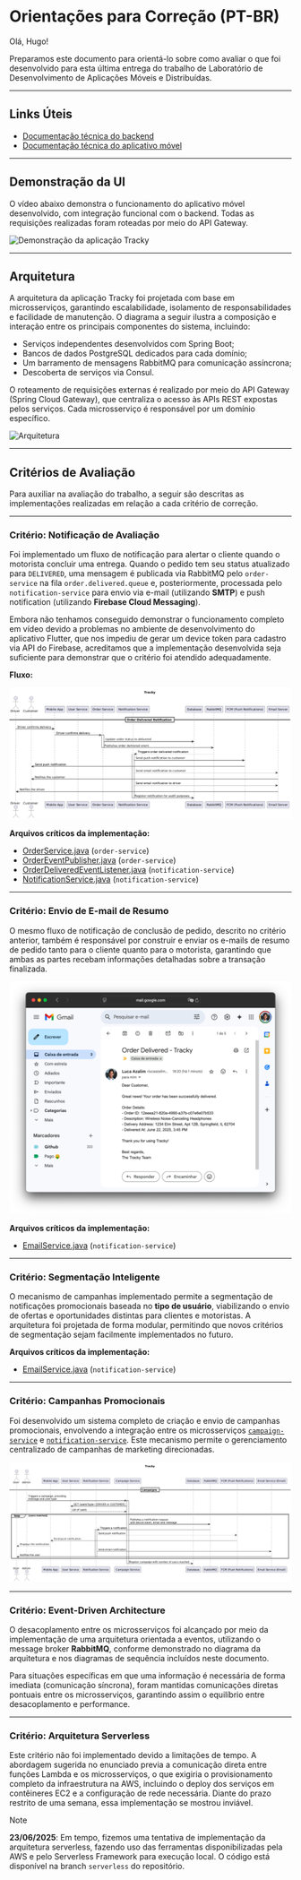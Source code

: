 # Orientações para Correção (PT-BR)

Olá, Hugo!

Preparamos este documento para orientá-lo sobre como avaliar o que foi desenvolvido para esta última entrega do trabalho de Laboratório de Desenvolvimento de Aplicações Móveis e Distribuídas.

---

## Links Úteis

- [Documentação técnica do backend](/code/backend/README.md)
- [Documentação técnica do aplicativo móvel](/code/mobile/README.md)

---

## Demonstração da UI

O vídeo abaixo demonstra o funcionamento do aplicativo móvel desenvolvido, com integração funcional com o backend. Todas as requisições realizadas foram roteadas por meio do API Gateway.

<img src="assets/demo.gif" alt="Demonstração da aplicação Tracky" height="600">

---

## Arquitetura

A arquitetura da aplicação Tracky foi projetada com base em microsserviços, garantindo escalabilidade, isolamento de responsabilidades e facilidade de manutenção. O diagrama a seguir ilustra a composição e interação entre os principais componentes do sistema, incluindo:

- Serviços independentes desenvolvidos com Spring Boot;
- Bancos de dados PostgreSQL dedicados para cada domínio;
- Um barramento de mensagens RabbitMQ para comunicação assíncrona;
- Descoberta de serviços via Consul.

O roteamento de requisições externas é realizado por meio do API Gateway (Spring Cloud Gateway), que centraliza o acesso às APIs REST expostas pelos serviços. Cada microsserviço é responsável por um domínio específico.

![Arquitetura](/assets/architecture.png)

---

## Critérios de Avaliação

Para auxiliar na avaliação do trabalho, a seguir são descritas as implementações realizadas em relação a cada critério de correção.

---

### Critério: Notificação de Avaliação

Foi implementado um fluxo de notificação para alertar o cliente quando o motorista concluir uma entrega. Quando o pedido tem seu status atualizado para `DELIVERED`, uma mensagem é publicada via RabbitMQ pelo `order-service` na fila `order.delivered.queue` e, posteriormente, processada pelo `notification-service` para envio via e-mail (utilizando **SMTP**) e push notification (utilizando **Firebase Cloud Messaging**).

Embora não tenhamos conseguido demonstrar o funcionamento completo em vídeo devido a problemas no ambiente de desenvolvimento do aplicativo Flutter, que nos impediu de gerar um device token para cadastro via API do Firebase, acreditamos que a implementação desenvolvida seja suficiente para demonstrar que o critério foi atendido adequadamente.

**Fluxo:**

![Fluxo de notificação](/assets/order-delivered-diagram.png)

**Arquivos críticos da implementação:**

- [OrderService.java](/code/backend/order-service/src/main/java/com/tracky/orderservice/service/OrderService.java) (`order-service`)
- [OrderEventPublisher.java](/code/backend/order-service/src/main/java/com/tracky/orderservice/service/OrderEventPublisher.java) (`order-service`)
- [OrderDeliveredEventListener.java](/code/backend/notification-service/src/main/java/com/tracky/notificationservice/listener/OrderDeliveredEventListener.java) (`notification-service`)
- [NotificationService.java](/code/backend/notification-service/src/main/java/com/tracky/notificationservice/service/NotificationService.java) (`notification-service`)

---

### Critério: Envio de E-mail de Resumo

O mesmo fluxo de notificação de conclusão de pedido, descrito no critério anterior, também é responsável por construir e enviar os e-mails de resumo de pedido tanto para o cliente quanto para o motorista, garantindo que ambas as partes recebam informações detalhadas sobre a transação finalizada.

![Email de pedido entregue](/assets/order-delivered-email.png)

**Arquivos críticos da implementação:**

- [EmailService.java](/code/backend/notification-service/src/main/java/com/tracky/notificationservice/service/EmailService.java) (`notification-service`)

---

### Critério: Segmentação Inteligente

O mecanismo de campanhas implementado permite a segmentação de notificações promocionais baseada no **tipo de usuário**, viabilizando o envio de ofertas e oportunidades distintas para clientes e motoristas. A arquitetura foi projetada de forma modular, permitindo que novos critérios de segmentação sejam facilmente implementados no futuro.

**Arquivos críticos da implementação:**

- [EmailService.java](/code/backend/notification-service/src/main/java/com/tracky/notificationservice/service/EmailService.java) (`notification-service`)

---

### Critério: Campanhas Promocionais

Foi desenvolvido um sistema completo de criação e envio de campanhas promocionais, envolvendo a integração entre os microsserviços [`campaign-service`](/code/backend/campaign-service/) e [`notification-service`](/code/backend/notification-service/). Este mecanismo permite o gerenciamento centralizado de campanhas de marketing direcionadas.

![Fluxo de envio de campanhas promocionais](/assets/campaign-diagram.png)

---

### Critério: Event-Driven Architecture

O desacoplamento entre os microsserviços foi alcançado por meio da implementação de uma arquitetura orientada a eventos, utilizando o message broker **RabbitMQ**, conforme demonstrado no diagrama da arquitetura e nos diagramas de sequência incluídos neste documento.

Para situações específicas em que uma informação é necessária de forma imediata (comunicação síncrona), foram mantidas comunicações diretas pontuais entre os microsserviços, garantindo assim o equilíbrio entre desacoplamento e performance.

---

### Critério: Arquitetura Serverless

Este critério não foi implementado devido a limitações de tempo. A abordagem sugerida no enunciado previa a comunicação direta entre funções Lambda e os microsserviços, o que exigiria o provisionamento completo da infraestrutura na AWS, incluindo o deploy dos serviços em contêineres EC2 e a configuração de rede necessária. Diante do prazo restrito de uma semana, essa implementação se mostrou inviável.

> [!NOTE]
> **23/06/2025**: Em tempo, fizemos uma tentativa de implementação da arquitetura serverless, fazendo uso das ferramentas disponibilizadas pela AWS e pelo Serverless Framework para execução local. O código está disponível na branch `serverless` do repositório.
